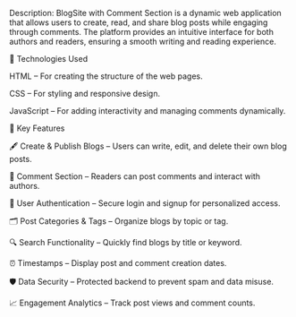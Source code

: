 Description:
     BlogSite with Comment Section is a dynamic web application that allows users to create, read, and share blog posts while engaging through comments.
     The platform provides an intuitive interface for both authors and readers, ensuring a smooth writing and reading experience.
     
🧩 Technologies Used

HTML – For creating the structure of the web pages.

CSS – For styling and responsive design.

JavaScript – For adding interactivity and managing comments dynamically.


🔑 Key Features

🖋️ Create & Publish Blogs – Users can write, edit, and delete their own blog posts.

💬 Comment Section – Readers can post comments and interact with authors.

👤 User Authentication – Secure login and signup for personalized access.

🗂️ Post Categories & Tags – Organize blogs by topic or tag.

🔍 Search Functionality – Quickly find blogs by title or keyword.

⏰ Timestamps – Display post and comment creation dates.

🛡️ Data Security – Protected backend to prevent spam and data misuse.

📈 Engagement Analytics – Track post views and comment counts.
 
